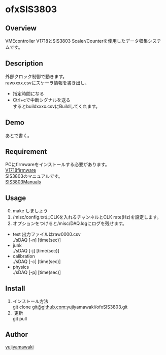 # ofxSIS3803
## Overview
VMEcontroller V1718とSIS3803 Scaler/Counterを使用したデータ収集システムです。
## Description
外部クロック制御で動きます。  
rawxxxx.csvにスケーラ情報を書き出し、
- 指定時間になる
- Ctrl+cで中断シグナルを送る  
するとbuildxxxx.csvにBuildしてくれます。  
## Demo
あとで書く。  
## Requirement
PCにfirmwareをインストールする必要があります。  
[V1718firmware](http://www.caen.it/csite/CaenProd.jsp?idmod=417&parent=11)  
SIS3803のマニュアルです。  
[SIS3803Manuals](http://dasdevpc.triumf.ca/online/manuals/vme/sis3803.pdf)  
## Usage
0. make しましょう  
1. /misc/config.txtにCLKを入れるチャンネルとCLK rate(Hz)を設定します。  
2. オプションをつけると/misc/DAQ.logにログを残せます。  
- test 出力ファイルはraw0000.csv  
./sDAQ [-n] [time(sec)]  
- junk  
./sDAQ [-j] [time(sec)]  
- calibration  
./sDAQ [-c] [time(sec)]  
- physics  
./sDAQ [-p] [time(sec)]  
## Install
1. インストール方法  
git clone git@github.com:yujiyamawaki/ofxSIS3803.git  
2.  更新  
git pull  
## Author
[yujiyamawaki](https://github.com/yujiyamawaki)  
